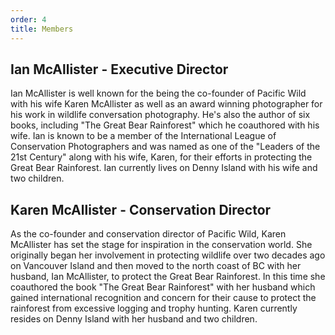 ```yaml
---
order: 4
title: Members
---
```


## Ian McAllister - Executive Director


Ian McAllister is well known for the being the co-founder of Pacific Wild with his wife Karen McAllister as well as an award winning photographer for his work in wildlife conversation photography. He's also the author of six books, including "The Great Bear Rainforest" which he coauthored with his wife. Ian is known to be a member of the International League of Conservation Photographers and was named as one of the "Leaders of the 21st Century" along with his wife, Karen, for their efforts in protecting the Great Bear Rainforest. Ian currently lives on Denny Island with his wife and two children.


## Karen McAllister - Conservation Director

As the co-founder and conservation director of Pacific Wild, Karen McAllister has set the stage for inspiration in the conservation world. She originally began her involvement in protecting wildlife over two decades ago on Vancouver Island and then moved to the north coast of BC with her husband, Ian McAllister, to protect the Great Bear Rainforest. In this time she coauthored the book "The Great Bear Rainforest" with her husband which gained international recognition and concern for their cause to protect the rainforest from excessive logging and trophy hunting. Karen currently resides on Denny Island with her husband and two children.  


